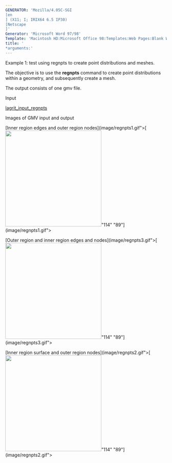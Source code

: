 ```yaml
---
GENERATOR: 'Mozilla/4.05C-SGI 
[en
] (X11; I; IRIX64 6.5 IP30) 
[Netscape
]'
Generator: 'Microsoft Word 97/98'
Template: 'Macintosh HD:Microsoft Office 98:Templates:Web Pages:Blank Web Page'
title: '
*arguments:'
---
```


Example 1: test using regnpts to create point distributions and meshes.


 The objective is to use the **regnpts** command to create point
 distributions within a geometry, and subsequently create a mesh.

 The output consists of one gmv file.

Input

 [lagrit\_input\_regnpts](../lagrit_input_regnpts)

Images of GMV input and output

[Inner region edges and outer region
nodes](image/regnpts1.gif">[<img height="300" width="300" src="/assets/images/regnpts1_tn.gif">"114"
"89"](image/regnpts1.gif">

[Outer region and inner region edges and
nodes](image/regnpts3.gif">[<img height="300" width="300" src="/assets/images/regnpts3_tn.gif">"114"
"89"](image/regnpts3.gif">

[Inner region surface and outer region
nodes](image/regnpts2.gif">[<img height="300" width="300" src="/assets/images/regnpts2_tn.gif">"114"
"89"](image/regnpts2.gif">
